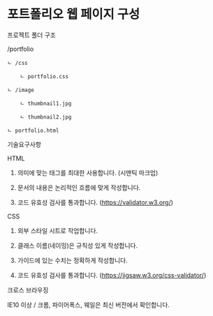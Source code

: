 # 포트폴리오 웹 페이지 구성

프로젝트 폴더 구조

/portfolio

    ㄴ /css

        ㄴ portfolio.css

    ㄴ /image

        ㄴ thumbnail1.jpg

        ㄴ thumbnail2.jpg

    ㄴ portfolio.html


기술요구사항

HTML

1. 의미에 맞는 태그를 최대한 사용합니다. (시맨틱 마크업)

2. 문서의 내용은 논리적인 흐름에 맞게 작성합니다.

3. 코드 유효성 검사를 통과합니다. (https://validator.w3.org/)

 

CSS

1. 외부 스타일 시트로 작업합니다.

2. 클래스 이름(네이밍)은 규칙성 있게 작성합니다.

3. 가이드에 있는 수치는 정확하게 작성합니다.

4. 코드 유효성 검사를 통과합니다. (https://jigsaw.w3.org/css-validator/)

 

크로스 브라우징

IE10 이상 / 크롬, 파이어폭스, 웨일은 최신 버전에서 확인합니다.
